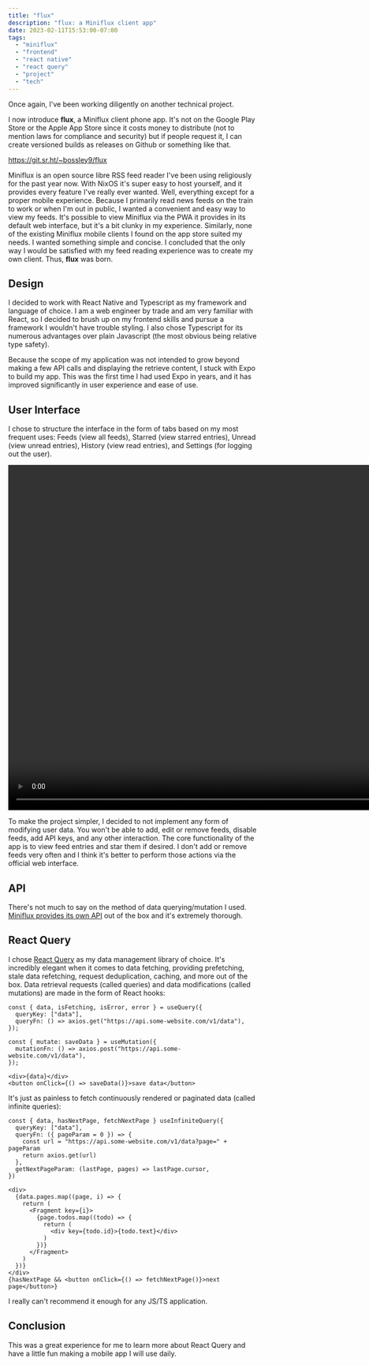 ```yaml
---
title: "flux"
description: "flux: a Miniflux client app"
date: 2023-02-11T15:53:00-07:00
tags:
  - "miniflux"
  - "frontend"
  - "react native"
  - "react query"
  - "project"
  - "tech"
---
```


Once again, I've been working diligently on another technical project.

I now introduce **flux**, a Miniflux client phone app. It's not on the Google Play Store or the Apple App Store since it costs money to distribute (not to mention laws for compliance and security) but if people request it, I can create versioned builds as releases on Github or something like that.

https://git.sr.ht/~bossley9/flux

Miniflux is an open source libre RSS feed reader I've been using religiously for the past year now. With NixOS it's super easy to host yourself, and it provides every feature I've really ever wanted. Well, everything except for a proper mobile experience. Because I primarily read news feeds on the train to work or when I'm out in public, I wanted a convenient and easy way to view my feeds. It's possible to view Miniflux via the PWA it provides in its default web interface, but it's a bit clunky in my experience. Similarly, none of the existing Miniflux mobile clients I found on the app store suited my needs. I wanted something simple and concise. I concluded that the only way I would be satisfied with my feed reading experience was to create my own client. Thus, **flux** was born.

## Design

I decided to work with React Native and Typescript as my framework and language of choice. I am a web engineer by trade and am very familiar with React, so I decided to brush up on my frontend skills and pursue a framework I wouldn't have trouble styling. I also chose Typescript for its numerous advantages over plain Javascript (the most obvious being relative type safety).

Because the scope of my application was not intended to grow beyond making a few API calls and displaying the retrieve content, I stuck with Expo to build my app. This was the first time I had used Expo in years, and it has improved significantly in user experience and ease of use.

## User Interface

I chose to structure the interface in the form of tabs based on my most frequent uses: Feeds (view all feeds), Starred (view starred entries), Unread (view unread entries), History (view read entries), and Settings (for logging out the user).

<video height="700" controls>
  <source src="/static/thoughts/23/flux-exhibit.mp4" type="video/mp4" />
  Sorry, your browser does not support embedded video.
</video>

To make the project simpler, I decided to not implement any form of modifying user data. You won't be able to add, edit or remove feeds, disable feeds, add API keys, and any other interaction. The core functionality of the app is to view feed entries and star them if desired. I don't add or remove feeds very often and I think it's better to perform those actions via the official web interface.

## API

There's not much to say on the method of data querying/mutation I used. [Miniflux provides its own API](https://miniflux.app/docs/api.html) out of the box and it's extremely thorough.

## React Query

I chose [React Query](https://tanstack.com/query/latest) as my data management library of choice. It's incredibly elegant when it comes to data fetching, providing prefetching, stale data refetching, request deduplication, caching, and more out of the box. Data retrieval requests (called queries) and data modifications (called mutations) are made in the form of React hooks:

```tsx
const { data, isFetching, isError, error } = useQuery({
  queryKey: ["data"],
  queryFn: () => axios.get("https://api.some-website.com/v1/data"),
});

const { mutate: saveData } = useMutation({
  mutationFn: () => axios.post("https://api.some-website.com/v1/data"),
});

<div>{data}</div>
<button onClick={() => saveData()}>save data</button>
```

It's just as painless to fetch continuously rendered or paginated data (called infinite queries):

```tsx
const { data, hasNextPage, fetchNextPage } useInfiniteQuery({
  queryKey: ["data"],
  queryFn: ({ pageParam = 0 }) => {
    const url = "https://api.some-website.com/v1/data?page=" + pageParam
    return axios.get(url)
  },
  getNextPageParam: (lastPage, pages) => lastPage.cursor,
})

<div>
  {data.pages.map((page, i) => {
    return (
      <Fragment key={i}>
        {page.todos.map((todo) => {
          return (
            <div key={todo.id}>{todo.text}</div>
          )
        })}
      </Fragment>
    )
  })}
</div>
{hasNextPage && <button onClick={() => fetchNextPage()}>next page</button>}
```

I really can't recommend it enough for any JS/TS application.

## Conclusion

This was a great experience for me to learn more about React Query and have a little fun making a mobile app I will use daily.
